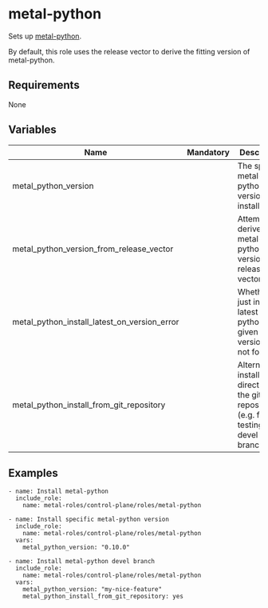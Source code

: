 # metal-python

Sets up [metal-python](https://github.com/metal-stack/metal-python).

By default, this role uses the release vector to derive the fitting version of metal-python.

## Requirements

None

## Variables

| Name                                         | Mandatory | Description                                                                               |
| -------------------------------------------- | --------- | ----------------------------------------------------------------------------------------- |
| metal_python_version                         |           | The specific metal-python version to install.                                             |
| metal_python_version_from_release_vector     |           | Attempts to derive fitting metal-python version from release vector                       |
| metal_python_install_latest_on_version_error |           | Whether to just install latest metal-python when given version was not found              |
| metal_python_install_from_git_repository     |           | Alternatively, install directly from the git repository (e.g. for testing a devel branch) |

## Examples

```
- name: Install metal-python
  include_role:
    name: metal-roles/control-plane/roles/metal-python

- name: Install specific metal-python version
  include_role:
    name: metal-roles/control-plane/roles/metal-python
  vars:
    metal_python_version: "0.10.0"

- name: Install metal-python devel branch
  include_role:
    name: metal-roles/control-plane/roles/metal-python
  vars:
    metal_python_version: "my-nice-feature"
    metal_python_install_from_git_repository: yes
```
